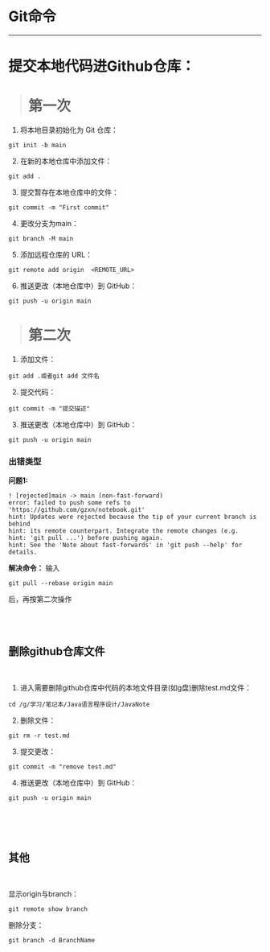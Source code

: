 # Git命令</br> #
---

# 提交本地代码进Github仓库： </br> #

> # 第一次 #

1. 将本地目录初始化为 Git 仓库：
```
git init -b main
```

2. 在新的本地仓库中添加文件：
```
git add .
```

3. 提交暂存在本地仓库中的文件：
```
git commit -m "First commit"
```

4. 更改分支为main：
```
git branch -M main
```

5. 添加远程仓库的 URL：
```
git remote add origin  <REMOTE_URL> 
```

6. 推送更改（本地仓库中）到 GitHub：
```
git push -u origin main
```



> # 第二次 #

1. 添加文件：
```
git add .或者git add 文件名
```
2. 提交代码：
```
git commit -m "提交描述"
``` 
3. 推送更改（本地仓库中）到 GitHub：
```
git push -u origin main
```




### 出错类型 ###

**问题1:**

    ! [rejected]main -> main (non-fast-forward)
    error: failed to push some refs to 'https://github.com/gzxn/notebook.git'
    hint: Updates were rejected because the tip of your current branch is behind
    hint: its remote counterpart. Integrate the remote changes (e.g.
    hint: 'git pull ...') before pushing again.
    hint: See the 'Note about fast-forwards' in 'git push --help' for details.


**解决命令：** 输入
```
git pull --rebase origin main
```
后，再按第二次操作










</br>
</br>



## 删除github仓库文件 ##
<br>

1. 进入需要删除github仓库中代码的本地文件目录(如g盘)删除test.md文件：
```
cd /g/学习/笔记本/Java语言程序设计/JavaNote
```
2. 删除文件：
```
git rm -r test.md
``` 

3. 提交更改：
```
git commit -m "remove test.md"
```


4. 推送更改（本地仓库中）到 GitHub：
```
git push -u origin main
```



<br>
<br>
<br>

## 其他 ##
<br>

显示origin与branch：
```
git remote show branch
```




删除分支：
```
git branch -d BranchName
```









